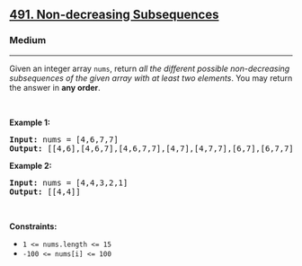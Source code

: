 <h2><a href="https://leetcode.com/problems/non-decreasing-subsequences/">491. Non-decreasing Subsequences</a></h2><h3>Medium</h3><hr><div class="_1l1MA"><p>Given an integer array <code>nums</code>, return <em>all the different possible non-decreasing subsequences of the given array with at least two elements</em>. You may return the answer in <strong>any order</strong>.</p>

<p>&nbsp;</p>
<p><strong class="example">Example 1:</strong></p>

<pre><strong>Input:</strong> nums = [4,6,7,7]
<strong>Output:</strong> [[4,6],[4,6,7],[4,6,7,7],[4,7],[4,7,7],[6,7],[6,7,7],[7,7]]
</pre>

<p><strong class="example">Example 2:</strong></p>

<pre><strong>Input:</strong> nums = [4,4,3,2,1]
<strong>Output:</strong> [[4,4]]
</pre>

<p>&nbsp;</p>
<p><strong>Constraints:</strong></p>

<ul>
	<li><code>1 &lt;= nums.length &lt;= 15</code></li>
	<li><code>-100 &lt;= nums[i] &lt;= 100</code></li>
</ul>
</div>
